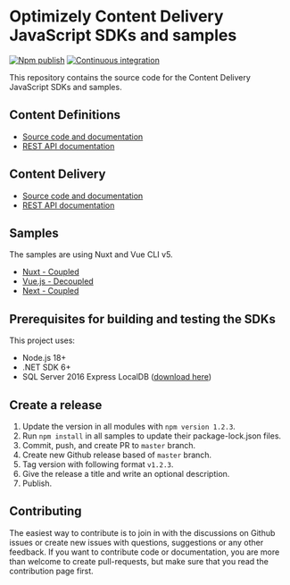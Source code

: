 # Optimizely Content Delivery JavaScript SDKs and samples

[![Npm publish](https://github.com/episerver/content-delivery-js-sdk/actions/workflows/npm-publish.yml/badge.svg)](https://github.com/episerver/content-delivery-js-sdk/actions/workflows/npm-publish.yml) [![Continuous integration](https://github.com/episerver/content-delivery-js-sdk/actions/workflows/ci.yml/badge.svg)](https://github.com/episerver/content-delivery-js-sdk/actions/workflows/ci.yml)

This repository contains the source code for the Content Delivery JavaScript SDKs and samples.

## Content Definitions

* [Source code and documentation](https://github.com/episerver/content-delivery-js-sdk/tree/master/src/%40episerver/content-definitions)
* [REST API documentation](https://world.optimizely.com/documentation/developer-guides/content-definitions-api/)

## Content Delivery

* [Source code and documentation](https://github.com/episerver/content-delivery-js-sdk/tree/master/src/%40episerver/content-delivery)
* [REST API documentation](https://world.optimizely.com/documentation/developer-guides/content-delivery-api/)

## Samples

The samples are using Nuxt and Vue CLI v5.

* [Nuxt - Coupled](samples/music-festival-vue-coupled)
* [Vue.js - Decoupled](samples/music-festival-vue-decoupled)
* [Next - Coupled](samples/music-festival-react-coupled)

## Prerequisites for building and testing the SDKs

This project uses:

* Node.js 18+
* .NET SDK 6+
* SQL Server 2016 Express LocalDB ([download here](https://www.microsoft.com/en-us/sql-server/sql-server-downloads))

## Create a release

 1. Update the version in all modules with `npm version 1.2.3`.
 2. Run `npm install` in all samples to update their package-lock.json files.
 3. Commit, push, and create PR to `master` branch.
 4. Create new Github release based of `master` branch.
 5. Tag version with following format `v1.2.3`.
 6. Give the release a title and write an optional description.
 7. Publish.

## Contributing

The easiest way to contribute is to join in with the discussions on Github issues or create new issues with questions, suggestions or any other feedback. If you want to contribute code or documentation, you are more than welcome to create pull-requests, but make sure that you read the contribution page first.
